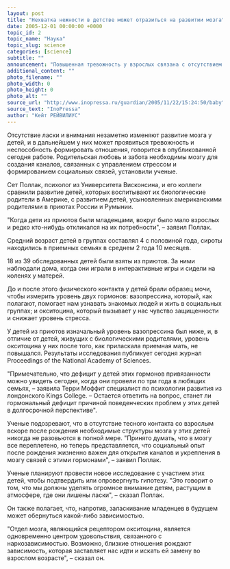 ```yaml
---
layout: post
title: "Нехватка нежности в детстве может отразиться на развитии мозга"
date: 2005-12-01 00:00:00 +0000
topic_id: 2
topic_name: "Наука"
topic_slug: science
categories: [science]
subtitle: ""
announcement: "Повышенная тревожность у взрослых связана с отсутствием ласки в раннем возрасте. В результате – стресс и проблемы во взаимоотношениях."
additional_content: ""
photo_filename: ""
photo_width: 0
photo_height: 0
photo_alt: ""
source_url: "http://www.inopressa.ru/guardian/2005/11/22/15:24:50/baby"
source_text: "InoPressa"
author: "Кейт РЕЙВИЛИУС"
---
```

Отсутствие ласки и внимания незаметно изменяют развитие мозга у детей, и в дальнейшем у них может проявиться тревожность и неспособность формировать отношения, говорится в опубликованной сегодня работе. Родительская любовь и забота необходимы мозгу для создания каналов, связанных с управлением стрессом и формированием социальных связей, установили ученые.

Сет Поллак, психолог из Университета Висконсина, и его коллеги сравнили развитие детей, которых воспитывают их биологические родители в Америке, с развитием детей, усыновленных американскими родителями в приютах России и Румынии.

"Когда дети из приютов были младенцами, вокруг было мало взрослых и редко кто-нибудь откликался на их потребности", – заявил Поллак.

Средний возраст детей в группах составлял 4 с половиной года, сироты находились в приемных семьях в среднем 2 года 10 месяцев.

18 из 39 обследованных детей были взяты из приютов. За ними наблюдали дома, когда они играли в интерактивные игры и сидели на коленях у матерей.

До и после этого физического контакта у детей брали образец мочи, чтобы измерить уровень двух гормонов: вазопрессина, который, как полагают, помогает нам узнавать знакомых людей и жить в социальных группах; и окситоцина, который вызывает у нас чувство защищенности и снижает уровень стресса.

У детей из приютов изначальный уровень вазопрессина был ниже, и, в отличие от детей, живущих с биологическими родителями, уровень окситоцина у них после того, как приласкала приемная мать, не повышался. Результаты исследования публикует сегодня журнал Proceedings of the National Academy of Sciences.

"Примечательно, что дефицит у детей этих гормонов привязанности можно увидеть сегодня, когда они провели по три года в любящих семьях, – заявила Терри Моффит специалист по психологии развития из лондонского Kings College. – Остается ответить на вопрос, станет ли гормональный дефицит причиной поведенческих проблем у этих детей в долгосрочной перспективе".

Ученые подозревают, что в отсутствие тесного контакта со взрослым вскоре после рождения необходимые структуры мозга у этих детей никогда не разовьются в полной мере. "Принято думать, что в мозгу все переплетено, но теперь представляется, что социальный опыт после рождения жизненно важен для открытия каналов и укрепления в мозгу связей с этими гормонами", – заявил Поллак.

Ученые планируют провести новое исследование с участием этих детей, чтобы подтвердить или опровергнуть гипотезу. "Это говорит о том, что мы должны уделять огромное внимание детям, растущим в атмосфере, где они лишены ласки", – сказал Поллак.

Он также полагает, что, напротив, заласкивание младенцев в будущем может обернуться какой-либо зависимостью.

"Отдел мозга, являющийся рецептором окситоцина, является одновременно центром удовольствия, связанного с наркозависимостью. Возможно, близкие отношения рождают зависимость, которая заставляет нас идти и искать ей замену во взрослом возрасте", – сказал он.
